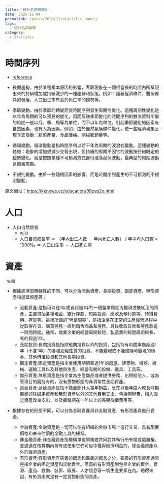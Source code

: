 ```yaml
---
title: '統計名詞解釋2'
date: 2020-11-04
permalink: /posts/2020/11/statistic_name2/
tags:
  - 統計名詞解釋
category:
  - Statistic
---
```


# 時間序列
- [reference](https://kknews.cc/education/39zyp2o.html)
- 長期趨勢。由於某種根本原因的影響，客觀現象在一個相當長的時間內所呈現出來的持續增加或持續減少的一種趨勢和狀態。例如：隨著經濟條件、醫療條件的發展，人口出生率有高於死亡率的趨勢等。

- 季節變動。由於季節的轉變而使時間序列發生周期性變化。這種周期性變化是以年為周期的可以預見的變化，因而反映季節變化的時間序列的數值資料所屬的時間一般以月、季、周等為單位，而不以年為單位。引起季節變化的因素有自然因素，也有人為因素。例如，由於自然氣候條件變化，使一些經濟現象呈現季節變動：蔬菜產量、食品價格、羽絨服銷量等。

- 循環變動。循環變動是指時間序列以若干年為周期的波浪式變動。這種變動的特徵：現象的增加或減少交替出現，但持續的周期不因它的波動按任何既定的趨勢變化，而是按照某種不可預測方式進行漲落起伏波動，最典型的周期波動是商業周期。

- 不規則變動。由於一些隨機因素的影響，而是時間序列產生的不可預測的不規則變動。

 


原文網址：https://kknews.cc/education/39zyp2o.html
# 人口

- 人口自然增長
  - [wiki](https://zh.wikipedia.org/wiki/%E4%BA%BA%E5%8F%A3%E8%87%AA%E7%84%B6%E5%A2%9E%E9%95%BF%E7%8E%87)
  - 人口自然成長率 ＝ （年內出生人數 － 年內死亡人數） / 年平均人口數 × 1000‰ ＝ 人口出生率 － 人口死亡率

# 資產
-[wiki](https://wiki.mbalib.com/zh-tw/%E8%B5%84%E4%BA%A7)
- 根據經濟周轉特性的不同，可以分為流動資產、長期投資、固定資產、無形資產和遞延資產等；
  - 流動資產:是指可以在1年或者超過1年的一個營業周期內變現或被耗用的資產，主要包括各種現金、銀行存款、短期投資、應收及預付款項、待攤費用、存貨等。這裡所講的“營業周期”，是指企業在正常的生產經營過程中從取得存貨、購買勞務一直到銷售商品和勞務，最後收取貨款和勞務款這一時間跨度。通常，商業企業的經營周期較短，製造業的經營周期較長，有的超過1年。
  - 長期投資:長期投資是指除短期投資以外的投資，包括持有時間準備超過1年（不含1年）的各種股權性質的投資、不能變現或不准備隨時變現的債券、其他債權投資和其他長期投資。
  - 固定資產:固定資產是指企業使用期限超過1年的房屋、建築物、機器、機械、運輸工具以及其他與生產、經營有關的設備、器具、工具等。
  - 無形資產:無形資產是指企業為生產商品或者提供勞務、出租給他人，或為管理目的而持有的，沒有實物形態的非貨幣性長期資產。
  - 遞延資產:遞延資產是指不能全部計入當年損益，應在以後年度內較長時期攤銷的除固定資產和無形資產以外的其他費用支出，包括開辦費、租入固定資產改良支出，以及攤銷期在一年以上的長期待攤費用等。

- 根據存在的形態不同，可以分為金融資產與非金融資產，有形資產與無形資產。
  - 金融資產:金融資產是一切可以在有組織的金融市場上進行交易、具有現實價格和未來估價的金融工具的總稱。
  - 非金融資產:非金融資產指機構單位單獨或共同對其執行所有權或處置權，並通過在核算期內持有或使用它們可從中獲得經濟利益的，除金融資產以外的經濟資產。
  - 有形資產:有形資產有狹義的概念和廣義的概念之分。狹義的有形資產通常是指企業的固定資產和流動資金。廣義的有形資產則包括企業的資金、資源、產品、設備、裝置、廠房、人才信息等一切生產要素在內。總得來說，有形資產就是有一定實物形態的資產。
